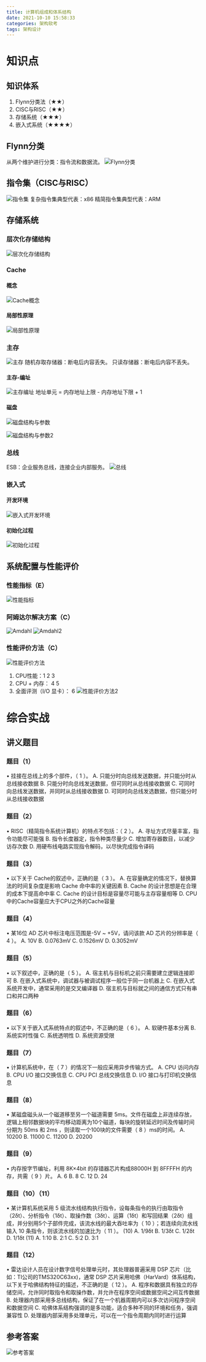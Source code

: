 ```yaml
---
title: 计算机组成和体系结构
date: 2021-10-10 15:58:33
categories: 架构软考
tags: 架构设计
---
```



# 知识点

## 知识体系
1. Flynn分类法（★★）
2. CISC与RISC（★★）
3. 存储系统（★★★）
4. 嵌入式系统（★★★★）

## Flynn分类
从两个维护进行分类：指令流和数据流。
![Flynn分类](/images/系统架构师/计算机组成和体系结构-Flynn.png)

<!--more-->

## 指令集（CISC与RISC）
![指令集](/images/系统架构师/计算机组成和体系结构-指令集.png)
复杂指令集典型代表：x86
精简指令集典型代表：ARM

## 存储系统
### 层次化存储结构
![层次化存储结构](/images/系统架构师/计算机组成和体系结构-层次化存储结构.png)

### Cache
#### 概念
![Cache概念](/images/系统架构师/计算机组成和体系结构-Cache概念.png)

#### 局部性原理
![局部性原理](/images/系统架构师/计算机组成和体系结构-局部性原理.png)

### 主存
![主存](/images/系统架构师/计算机组成和体系结构-主存.png)
随机存取存储器：断电后内容丢失。
只读存储器：断电后内容不丢失。

#### 主存-编址
![主存编址](/images/系统架构师/计算机组成和体系结构-主存编址.png)
地址单元 = 内存地址上限 - 内存地址下限 + 1

#### 磁盘
![磁盘结构与参数](/images/系统架构师/计算机组成和体系结构-磁盘结构与参数.png)

![磁盘结构与参数2](/images/系统架构师/计算机组成和体系结构-磁盘结构与参数2.png)

### 总线
ESB：企业服务总线，连接企业内部服务。
![总线](/images/系统架构师/计算机组成和体系结构-总线.png)

### 嵌入式
#### 开发环境
![嵌入式开发环境](/images/系统架构师/计算机组成和体系结构-嵌入式开发环境.png)
#### 初始化过程
![初始化过程](/images/系统架构师/计算机组成和体系结构-嵌入式初始化过程.png)

## 系统配置与性能评价
### 性能指标（E）
![性能指标](/images/系统架构师/计算机组成和体系结构-性能指标.png)

### 阿姆达尔解决方案（C）
![Amdahl](/images/系统架构师/计算机组成和体系结构-Amdahl.png)
![Amdahl2](/images/系统架构师/计算机组成和体系结构-Amdahl2.png)

### 性能评价方法（C）
![性能评价方法](/images/系统架构师/计算机组成和体系结构-性能评价方法.png)
1. CPU性能：1 2 3
2. CPU + 内存： 4 5
3. 全面评测（I/O 显卡）： 6
![性能评价方法2](/images/系统架构师/计算机组成和体系结构-性能评价方法2.png)

# 综合实战 
## 讲义题目
### 题目（1）
• 挂接在总线上的多个部件，（ 1 ）。
A. 只能分时向总线发送数据，并只能分时从总线接收数据
B. 只能分时向总线发送数据，但可同时从总线接收数据
C. 可同时向总线发送数据，并同时从总线接收数据
D. 可同时向总线发选数据，但只能分时从总线接收数据

### 题目（2）
• RISC（精简指令系统计算机）的特点不包括：（ 2 ）。
A. 寻址方式尽量丰富，指令功能尽可能强
B. 指令长度器定，指令种类尽量少
C. 增加寄存器数目，以减少访存次数
D. 用硬布线电路实现指令解码，以尽快完成指令译码

### 题目（3）
• 以下关于 Cache的叙述中，正确的是（ 3 ）。
A. 在容量确定的情况下，替换算法的时间复杂度是影响 Cache 命中率的关键因素
B. Cache 的设计思想是在合理的成本下提高命中率
C. Cache 的设计目标是容量尽可能与主存容量相等
D. CPU中的Cache容量应大于CPU之外的Cache容量

### 题目（4）
• 某16位 AD 芯片中标注电压范围是-5V ~ +5V，请问该款 AD 芯片的分辨率是（ 4 ）。
A. 10V      B. 0.0763mV     C. 0.1526mV     D. 0.3052mV 

### 题目（5）
• 以下叙述中，正确的是（ 5 ）。
A. 宿主机与目标机之前只需要建立逻辑连接即可
B. 在嵌入式系统中，调试器与被调试程序一般位于同一台机器上
C. 在嵌入式系统开发中，通常采用的是交叉编译器
D. 宿主机与目标就之间的通信方式只有串口和并口两种

### 题目（6）
• 以下关于嵌入式系统特点的叙述中，不正确的是（ 6 ）。
A. 软硬件基本分离       B. 系统实时性强     C. 系统透明性       D. 系统资源受限

### 题目（7）
• 计算机系统中，在（ 7 ）的情况下一般应采用异步传输方式。
A. CPU 访问内存     B. CPU I/O 接口交换信息     C. CPU PCI 总线交换信息     D. I/O 接口与打印机交换信息

### 题目（8）
• 某磁盘磁头从一个磁道移至另一个磁道需要 5ms。文件在磁盘上非连续存放，逻辑上相邻数据块的平均移动距离为10个磁道，每块的旋转延迟时间及传输时间分期为 50ms 和 2ms ，则读取一个100块的文件需要（ 8 ）ms的时间。
A. 10200        B. 11000        C. 11200        D. 20200 

### 题目（9）
• 内存按字节编址，利用 8K×4bit 的存错器芯片构成88000H 到 8FFFFH 的内存，共需（ 9 ）片。
A. 6        B. 8        C. 12       D. 24 

### 题目（10）（11）
• 某计算机系统采用 5 级流水线结构执行指令，设每条指令的执行由取指令（2δt）、分析指令（1δt）、取操作数（3δt）、运算（1δt）和写回结果（2δt）组成，并分别用5个子部件完成，该流水线的最大吞吐率为（ 10 ）；若连续向流水线输入 10 条指令，则该流水线的加速比为（ 11 ）。
(10) A. 1/9δt        B. 1/3δt        C. 1/2δt        D. 1/1δt
(11) A. 1:10     B. 2:1      C. 5:2      D. 3:1

### 题目（12）
• 雷达设计人员在设计数字信号处理单元时，其处理器普遍采用 DSP 芯片（比如：TI公司的TMS320C63xx)，通常 DSP 芯片采用哈佛（HarVard）体系结构，以下关于哈佛结构特征的描述，不正确的是（ 12 ）。
A. 程序和数据具有独立的存储空间，允许同时取指令和取操作数，并允许在程序空间或数据空间之间互传数据
B. 处理器内部采用多总线结构，保证了在一个机器周期内可以多次访问程序空间和数据空间
C. 哈佛体系结构强调的是多功能，适合多种不同的环境和任务，强调兼容性
D. 处理器内部采用多处理单元，可以在一个指令周期内同时进行运算


## 参考答案
![参考答案](/images/系统架构师/计算机组成和体系结构-参考答案.png)